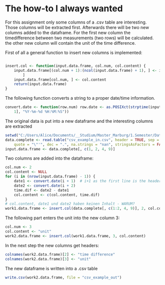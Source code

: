 The how-to I always wanted
========================================================
For this assignment only some columns of a .csv table are interesting. Those columns will be extracted first. Afterwards there will be two new columns added to the dataframe. For the first new column the timedifference between two measurements (two rows) will be calculated. the other new column will contain the unit of the time difference. 

First of all a general function to insert new columns is implemented: 


```r

insert.col <- function(input.data.frame, col.num, col.content) {
    input.data.frame[(col.num + 1):(ncol(input.data.frame) + 1), ] <- input.data.frame[col.num:ncol(input.data.frame), 
        ]
    input.data.frame[col.num, ] <- col.content
    return(input.data.frame)
}
```


The following function converts a string to a proper date/time information. 

```r
convert.date <- function(row.num) row.date <- as.POSIXct(strptime(input.data.frame[row.num, 
    1], "%Y-%m-%d %H:%M:%S"))
```


The original data is put into a new dataframe and the interesting columns are extracted


```r
setwd("C:/Users/Alice/Documents/__Studium/Master_Marburg/1.Semester/Data_Management/DM09_Markdownlanguage")
data.complete <- read.table("csv_example_in.csv", header = TRUE, sep = ";", 
    quote = "\"'", dec = ".", na.strings = "nan", stringsAsFactors = FALSE)
input.data.frame <- data.complete[, c(1, 2, 4, 9)]
```




Two columns are added into the dataframe: 

```r
col.num <- 2
col.content <- NULL
for (i in (nrow(input.data.frame) - 1)) {
    date1 <- convert.date(i + 1)  # i+1 as the first line is the header
    date2 <- convert.date(i + 2)
    time.dif <- date2 - date1
    col.content <- c(col.content, time.dif)
}
# col.content, date1 und date2 haben keinen Inhalt - WARUM?
work1.data.frame <- insert.col(data.complete[, c(1:2, 4, 9)], 2, col.content)  # kann statt data complete[,c(1:2,4,9)] auch einfach input.data.frame stehen?
```


The following part enters the unit into the new column 3: 

```r
col.num <- 3
col.content <- "unit"
work2.data.frame <- insert.col(work1.data.frame, 3, col.content)
```


In the next step the new columns get headers: 

```r
colnames(work2.data.frame)[2] <- "time difference"
colnames(work2.data.frame)[3] <- "unit"
```


The new dataframe is written into a .csv table

```r
write.csv(work2.data.frame, file = "csv_example_out")
```

